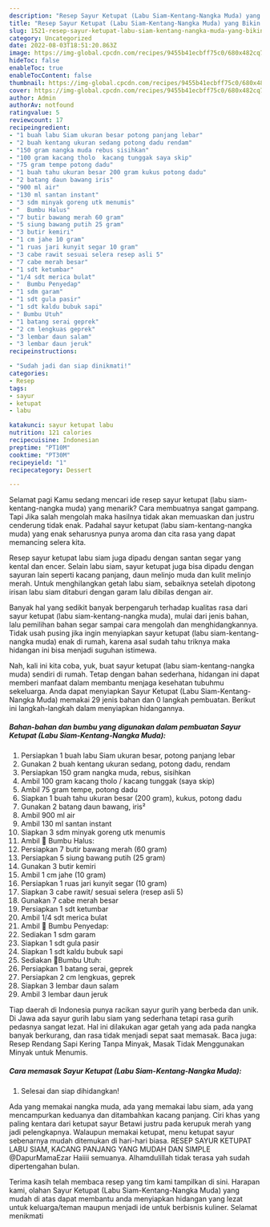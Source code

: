 ```yaml
---
description: "Resep Sayur Ketupat (Labu Siam-Kentang-Nangka Muda) yang Bikin Ngiler, Buat Buka Puasa}"
title: "Resep Sayur Ketupat (Labu Siam-Kentang-Nangka Muda) yang Bikin Ngiler, Buat Buka Puasa}"
slug: 1521-resep-sayur-ketupat-labu-siam-kentang-nangka-muda-yang-bikin-ngiler-buat-buka-puasa
category: Uncategorized
date: 2022-08-03T18:51:20.863Z
image: https://img-global.cpcdn.com/recipes/9455b41ecbff75c0/680x482cq70/sayur-ketupat-labu-siam-kentang-nangka-muda-foto-resep-utama.jpg
hideToc: false
enableToc: true
enableTocContent: false
thumbnail: https://img-global.cpcdn.com/recipes/9455b41ecbff75c0/680x482cq70/sayur-ketupat-labu-siam-kentang-nangka-muda-foto-resep-utama.jpg
cover: https://img-global.cpcdn.com/recipes/9455b41ecbff75c0/680x482cq70/sayur-ketupat-labu-siam-kentang-nangka-muda-foto-resep-utama.jpg
author: Admin
authorAv: notfound
ratingvalue: 5
reviewcount: 17
recipeingredient:
- "1 buah labu Siam ukuran besar potong panjang lebar"
- "2 buah kentang ukuran sedang potong dadu rendam"
- "150 gram nangka muda rebus sisihkan"
- "100 gram kacang tholo  kacang tunggak saya skip"
- "75 gram tempe potong dadu"
- "1 buah tahu ukuran besar 200 gram kukus potong dadu"
- "2 batang daun bawang iris"
- "900 ml air"
- "130 ml santan instant"
- "3 sdm minyak goreng utk menumis"
- "  Bumbu Halus"
- "7 butir bawang merah 60 gram"
- "5 siung bawang putih 25 gram"
- "3 butir kemiri"
- "1 cm jahe 10 gram"
- "1 ruas jari kunyit segar 10 gram"
- "3 cabe rawit sesuai selera resep asli 5"
- "7 cabe merah besar"
- "1 sdt ketumbar"
- "1/4 sdt merica bulat"
- "  Bumbu Penyedap"
- "1 sdm garam"
- "1 sdt gula pasir"
- "1 sdt kaldu bubuk sapi"
- " Bumbu Utuh"
- "1 batang serai geprek"
- "2 cm lengkuas geprek"
- "3 lembar daun salam"
- "3 lembar daun jeruk"
recipeinstructions:

- "Sudah jadi dan siap dinikmati!"
categories:
- Resep
tags:
- sayur
- ketupat
- labu

katakunci: sayur ketupat labu 
nutrition: 121 calories
recipecuisine: Indonesian
preptime: "PT10M"
cooktime: "PT30M"
recipeyield: "1"
recipecategory: Dessert

---
```



Selamat pagi Kamu sedang mencari ide resep sayur ketupat (labu siam-kentang-nangka muda) yang menarik? Cara membuatnya sangat gampang. Tapi Jika salah mengolah maka hasilnya tidak akan memuaskan dan justru cenderung tidak enak. Padahal sayur ketupat (labu siam-kentang-nangka muda) yang enak seharusnya punya aroma dan cita rasa yang dapat memancing selera kita.


Resep sayur ketupat labu siam juga dipadu dengan santan segar yang kental dan encer. Selain labu siam, sayur ketupat juga bisa dipadu dengan sayuran lain seperti kacang panjang, daun melinjo muda dan kulit melinjo merah. Untuk menghilangkan getah labu siam, sebaiknya setelah dipotong irisan labu siam ditaburi dengan garam lalu dibilas dengan air.

Banyak hal yang sedikit banyak berpengaruh terhadap kualitas rasa dari sayur ketupat (labu siam-kentang-nangka muda), mulai dari jenis bahan, lalu pemilihan bahan segar sampai cara mengolah dan menghidangkannya. Tidak usah pusing jika ingin menyiapkan sayur ketupat (labu siam-kentang-nangka muda) enak di rumah, karena asal sudah tahu triknya maka hidangan ini bisa menjadi suguhan istimewa.


Nah, kali ini kita coba, yuk, buat sayur ketupat (labu siam-kentang-nangka muda) sendiri di rumah. Tetap dengan bahan sederhana, hidangan ini dapat memberi manfaat dalam membantu menjaga kesehatan tubuhmu sekeluarga. Anda dapat menyiapkan Sayur Ketupat (Labu Siam-Kentang-Nangka Muda) memakai 29 jenis bahan dan 0 langkah pembuatan. Berikut ini langkah-langkah dalam menyiapkan hidangannya.

<!--inarticleads1-->

##### Bahan-bahan dan bumbu yang digunakan dalam pembuatan Sayur Ketupat (Labu Siam-Kentang-Nangka Muda):

1. Persiapkan 1 buah labu Siam ukuran besar, potong panjang lebar
1. Gunakan 2 buah kentang ukuran sedang, potong dadu, rendam
1. Persiapkan 150 gram nangka muda, rebus, sisihkan
1. Ambil 100 gram kacang tholo / kacang tunggak (saya skip)
1. Ambil 75 gram tempe, potong dadu
1. Siapkan 1 buah tahu ukuran besar (200 gram), kukus, potong dadu
1. Gunakan 2 batang daun bawang, iris²
1. Ambil 900 ml air
1. Ambil 130 ml santan instant
1. Siapkan 3 sdm minyak goreng utk menumis
1. Ambil  🌟 Bumbu Halus:
1. Persiapkan 7 butir bawang merah (60 gram)
1. Persiapkan 5 siung bawang putih (25 gram)
1. Gunakan 3 butir kemiri
1. Ambil 1 cm jahe (10 gram)
1. Persiapkan 1 ruas jari kunyit segar (10 gram)
1. Siapkan 3 cabe rawit/ sesuai selera (resep asli 5)
1. Gunakan 7 cabe merah besar
1. Persiapkan 1 sdt ketumbar
1. Ambil 1/4 sdt merica bulat
1. Ambil  🌟 Bumbu Penyedap:
1. Sediakan 1 sdm garam
1. Siapkan 1 sdt gula pasir
1. Siapkan 1 sdt kaldu bubuk sapi
1. Sediakan  🌟Bumbu Utuh:
1. Persiapkan 1 batang serai, geprek
1. Persiapkan 2 cm lengkuas, geprek
1. Siapkan 3 lembar daun salam
1. Ambil 3 lembar daun jeruk


Tiap daerah di Indonesia punya racikan sayur gurih yang berbeda dan unik. Di Jawa ada sayur gurih labu siam yang sederhana tetapi rasa gurih pedasnya sangat lezat. Hal ini dilakukan agar getah yang ada pada nangka banyak berkurang, dan rasa tidak menjadi sepat saat memasak. Baca juga: Resep Rendang Sapi Kering Tanpa Minyak, Masak Tidak Menggunakan Minyak untuk Menumis. 

<!--inarticleads2-->

##### Cara memasak Sayur Ketupat (Labu Siam-Kentang-Nangka Muda):


1. Selesai dan siap dihidangkan!

Ada yang memakai nangka muda, ada yang memakai labu siam, ada yang mencampurkan keduanya dan ditambahkan kacang panjang. Ciri khas yang paling kentara dari ketupat sayur Betawi justru pada kerupuk merah yang jadi pelengkapnya. Walaupun memakai ketupat, menu ketupat sayur sebenarnya mudah ditemukan di hari-hari biasa. RESEP SAYUR KETUPAT LABU SIAM, KACANG PANJANG YANG MUDAH DAN SIMPLE @DapurMamaEzar Haiiii semuanya. Alhamdulillah tidak terasa yah sudah dipertengahan bulan. 

Terima kasih telah membaca resep yang tim kami tampilkan di sini. Harapan kami, olahan Sayur Ketupat (Labu Siam-Kentang-Nangka Muda) yang mudah di atas dapat membantu anda menyiapkan hidangan yang lezat untuk keluarga/teman maupun menjadi ide untuk berbisnis kuliner. Selamat menikmati
